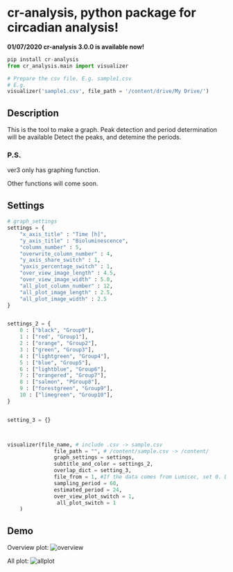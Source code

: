 # cr-analysis, python package for circadian analysis!
**01/07/2020 cr-analysis 3.0.0 is available now!**

```py
pip install cr-analysis
from cr_analysis.main import visualizer

# Prepare the csv file. E.g. sample1.csv
# E.g. 
visualizer('sample1.csv', file_path = '/content/drive/My Drive/')
```


## Description
This is the tool to make a graph.
Peak detection and period determination will be available
Detect the peaks, and detemine the periods.

### P.S.
ver3 only has graphing function.

Other functions will come soon.

## Settings

```py
# graph_settings
settings = {
    "x_axis_title" : "Time [h]",
    "y_axis_title" : "Bioluminescence",
    "column_number" : 5,
    "overwrite_column_number" : 4,
    "y_axis_share_switch" : 1,
    "yaxis_percentage_switch" : 1,
    "over_view_image_length" : 4.5,
    "over_view_image_width" : 5.0,
    "all_plot_column_number" : 12,
    "all_plot_image_length" : 2.5,
    "all_plot_image_width" : 2.5
}


settings_2 = {
    0 : ["black", "Group0"],
    1 : ["red", "Group1"],
    2 : ["orange", "Group2"],
    3 : ["green", "Group3"],
    4 : ["lightgreen", "Group4"],
    5 : ["blue", "Group5"],
    6 : ["lightblue", "Group6"],
    7 : ["orangered", "Group7"],
    8 : ["salmon", "PGroup8"],
    9 : ["forestgreen", "Group9"],
    10 : ["limegreen", "Group10"],
}


setting_3 = {}



visualizer(file_name, # include .csv -> sample.csv
               file_path = "", # /content/sample.csv -> /content/
               graph_settings = settings,
               subtitle_and_color = settings_2,
               overlap_dict = setting_3,
               file_from = 1, #If the data comes from Lumicec, set 0. Default is 1.
               sampling_period = 60,
               estimated_period = 24,
               over_view_plot_switch = 1,
                all_plot_switch = 1
    )
```

## Demo
Overview plot:
![overview](https://user-images.githubusercontent.com/45617592/72204708-49836580-34be-11ea-8505-9f72830e9326.png)

All plot:
![allplot](https://user-images.githubusercontent.com/45617592/72204687-fb6e6200-34bd-11ea-8c45-f70e922c9b90.png)
